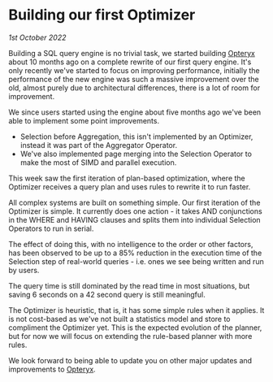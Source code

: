 # Building our first Optimizer

_1st October 2022_

Building a SQL query engine is no trivial task, we started building [Opteryx](https://opteryx.dev) about 10 months ago on a complete rewrite of our first query engine. It's only recently we've started to focus on improving performance, initially the performance of the new engine was such a massive improvement over the old, almost purely due to architectural differences, there is a lot of room for improvement.

We since users started using the engine about five months ago we've been able to implement some point improvements.

- Selection before Aggregation, this isn't implemented by an Optimizer, instead it was part of the Aggregator Operator.
- We've also implemented page merging into the Selection Operator to make the most of SIMD and parallel execution.

This week saw the first iteration of plan-based optimization, where the Optimizer receives a query plan and uses rules to rewrite it to run faster.

All complex systems are built on something simple. Our first iteration of the Optimizer is simple. It currently does one action - it takes AND conjunctions in the WHERE and HAVING clauses and splits them into individual Selection Operators to run in serial.

The effect of doing this, with no intelligence to the order or other factors, has been observed to be up to a 85% reduction in the execution time of the Selection step of real-world queries - i.e. ones we see being written and run by users.

The query time is still dominated by the read time in most situations, but saving 6 seconds on a 42 second query is still meaningful.

The Optimizer is heuristic, that is, it has some simple rules when it applies. It is not cost-based as we've not built a statistics model and store to compliment the Optimizer yet. This is the expected evolution of the planner, but for now we will focus on extending the rule-based planner with more rules.

We look forward to being able to update you on other major updates and improvements to [Opteryx](https://opteryx.dev).
